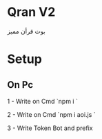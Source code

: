 # Qran V2

<p>بوت قرأن مميز</p>

# Setup

<h2> On Pc </h2>

<p> 1 - Write on Cmd `npm i ` </p>

<p> 2 - Write on Cmd `npm i aoi.js ` </p>

<p> 3 - Write Token Bot and prefix </p>
